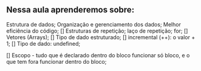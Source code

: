 ## Nessa aula aprenderemos sobre:

  Estrutura de dados;
  Organização e gerenciamento dos dados;
  Melhor eficiência do código;
  [] Estruturas de repetição;
    laço de repetição;
    for;
  [] Vetores (Arrays);
  [] Tipo de dado estruturado;
  [] incremental (++): o valor + 1;
  [] Tipo de dado: undefined;

  [] Escopo - tudo que é declarado dentro do bloco funcionar só bloco, e o que tem fora funcionar dentro do bloco;